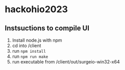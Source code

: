 # hackohio2023

## Instsuctions to compile UI
1. Install node.js with npm
1. cd into /client
1. run `npm install`
1. run `npm run make`
1. run executable from /client/out/surgeio-win32-x64